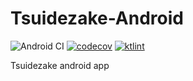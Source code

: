 # Tsuidezake-Android
![Android CI](https://github.com/kuaddo/Tsuidezake-Android/workflows/Android%20CI/badge.svg)
[![codecov](https://codecov.io/gh/kuaddo/Tsuidezake-Android/branch/master/graph/badge.svg)](https://codecov.io/gh/kuaddo/Tsuidezake-Android)
[![ktlint](https://img.shields.io/badge/code%20style-%E2%9D%A4-FF4081.svg)](https://ktlint.github.io/)

Tsuidezake android app
